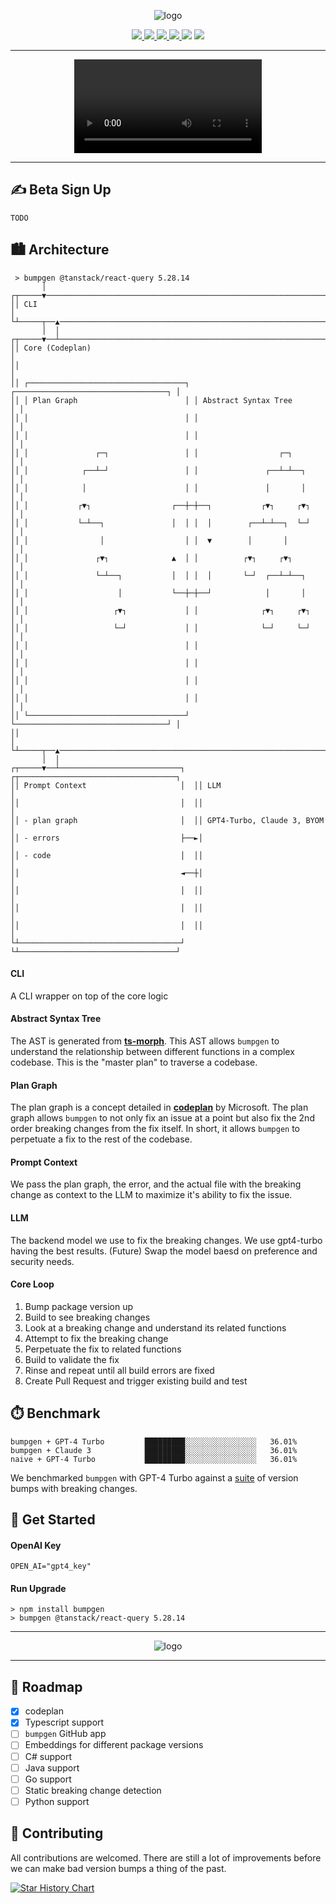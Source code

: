 <p align="center">
    <img src="https://s3.amazonaws.com/static.xeol.io/readme-banner.png" alt="logo"/>
</p>

<p align="center">
    <a href="https://www.xeol.io/">
        <img src="https://img.shields.io/badge/Beta Sign Up-FCAE00?logo=googlechrome&logoColor=black&style=for-the-badge"/>
    </a>
    <a href="https://github.com/xeol-io/bumpgen?tab=MIT-1-ov-file">
        <img src="https://img.shields.io/badge/License-MIT-FCAE00.svg?style=for-the-badge">
    </a>
    <a href="https://github.com/xeol-io/bumpgen/stargazers">
        <img src="https://img.shields.io/github/stars/xeol-io/bumpgen?color=FCAE00&style=for-the-badge">
    </a>
    <a href="https://github.com/xeol-io/bumpgen/releases/latest">
        <img src="https://img.shields.io/github/release/xeol-io/bumpgen.svg?color=FCAE00&style=for-the-badge"/>
    </a>
    <img src="https://img.shields.io/github/downloads/xeol-io/bumpgen/total.svg?color=FCAE00&style=for-the-badge"/>
    <a href="https://discord.gg/bsWQjHMKPy">
        <img src="https://img.shields.io/discord/1131312915748753549?logo=discord&label=discord&color=5865F2&style=for-the-badge"/>
    </a>
</p>

---
<p align="center">
    <video controls>
        <source src="https://www.loom.com/share/e9893c1dde3a4895a7b9116bda1cfe39?sid=083bbc07-4e63-4383-9060-efbb45a9cbae" type="video/mp4">
    </video>
</p>

---

## ✍️ Beta Sign Up
```
TODO
```

## 🏙️ Architecture
```
 > bumpgen @tanstack/react-query 5.28.14                                       
       │                                                                       
┌┬─────▼──────────────────────────────────────────────────────────────────────┐
││ CLI                                                                        │
└┴─────┬──▲───────────────────────────────────────────────────────────────────┘
       │  │                                                                    
┌┬─────▼──┴───────────────────────────────────────────────────────────────────┐
││ Core (Codeplan)                                                            │
││                                                                            │
││ ┌───────────────────────────────────┐ ┌──────────────────────────────────┐ │
││ │ Plan Graph                        │ │ Abstract Syntax Tree             │ │
││ │                                   │ │                                  │ │
││ │                                   │ │                                  │ │
││ │               ┌─┐                 │ │                  ┌─┐             │ │
││ │            ┌──┴─┘                 │ │               ┌──┴─┴──┐          │ │
││ │            │                      │ │               │       │          │ │
││ │           ┌▼┐                  ┌──┼─┼──┐           ┌▼┐     ┌▼┐         │ │
││ │           └─┴──┐               │  │ │  │        ┌──┴─┴──┐  └─┘         │ │
││ │                │                  │ │  ▼        │       │              │ │
││ │               ┌▼┐              ▲  │ │          ┌▼┐     ┌▼┐             │ │
││ │               └─┴──┐           │  │ │  │       └─┘  ┌──┴─┴──┐          │ │
││ │                    │           └──┼─┼──┘            │       │          │ │
││ │                   ┌▼┐             │ │              ┌▼┐     ┌▼┐         │ │
││ │                   └─┘             │ │              └─┘     └─┘         │ │
││ │                                   │ │                                  │ │
││ │                                   │ │                                  │ │
││ │                                   │ │                                  │ │
││ │                                   │ │                                  │ │
││ └───────────────────────────────────┘ └──────────────────────────────────┘ │
││                                                                            │
└┴─────┬──▲───────────────────────────────────────────────────────────────────┘
       │  │                                                                    
┌┬─────▼──┴───────────────────────────┐  ┌┬───────────────────────────────────┐
││ Prompt Context                     │  ││ LLM                               │
││                                    │  ││                                   │
││ - plan graph                       │  ││ GPT4-Turbo, Claude 3, BYOM        │
││ - errors                           ├──►│                                   │
││ - code                             │  ││                                   │
││                                    ◄──┼│                                   │
││                                    │  ││                                   │
││                                    │  ││                                   │
││                                    │  ││                                   │
└┴────────────────────────────────────┘  └┴───────────────────────────────────┘
```

#### CLI
A CLI wrapper on top of the core logic

#### Abstract Syntax Tree
The AST is generated from **[ts-morph](https://github.com/dsherret/ts-morph)**. This AST allows `bumpgen` to understand the relationship between different functions in a complex codebase. This is the "master plan" to traverse a codebase.

#### Plan Graph
The plan graph is a concept detailed in **[codeplan](https://huggingface.co/papers/2309.12499)** by Microsoft. The plan graph allows `bumpgen` to not only fix an issue at a point but also fix the 2nd order breaking changes from the fix itself. In short, it allows `bumpgen` to perpetuate a fix to the rest of the codebase. 

#### Prompt Context
We pass the plan graph, the error, and the actual file with the breaking change as context to the LLM to maximize it's ability to fix the issue.

#### LLM
The backend model we use to fix the breaking changes. We use gpt4-turbo having the best results. (Future) Swap the model baesd on preference and security needs.

#### Core Loop
1. Bump package version up
2. Build to see breaking changes
3. Look at a breaking change and understand its related functions
4. Attempt to fix the breaking change
5. Perpetuate the fix to related functions
6. Build to validate the fix
7. Rinse and repeat until all build errors are fixed
8. Create Pull Request and trigger existing build and test 


## ⏱️ Benchmark
```
bumpgen + GPT-4 Turbo         █████████░░░░░░░░░░░░░░░░   36.01%
bumpgen + Claude 3            █████████░░░░░░░░░░░░░░░░   36.01% 
naive + GPT-4 Turbo           █████████░░░░░░░░░░░░░░░░   36.01% 
```

We benchmarked `bumpgen` with GPT-4 Turbo against a [suite](https://github.com/xeol-io/swe-bump-bench) of version bumps with breaking changes.

## 🚀 Get Started
#### OpenAI Key
```
OPEN_AI="gpt4_key"
```

#### Run Upgrade
```
> npm install bumpgen
> bumpgen @tanstack/react-query 5.28.14 
```

---
<p align="center">
    <img src="https://s3.amazonaws.com/static.xeol.io/memes/rm-meme.jpeg" alt="logo"/>
</p>

---

## 🦾 Roadmap
- [x] codeplan
- [x] Typescript support
- [ ] `bumpgen` GitHub app 
- [ ] Embeddings for different package versions
- [ ] C# support
- [ ] Java support
- [ ] Go support
- [ ] Static breaking change detection
- [ ] Python support

## 🎁 Contributing
All contributions are welcomed. There are still a lot of improvements before we can make bad version bumps a thing of the past.

[![Star History Chart](https://api.star-history.com/svg?repos=xeol-io/xeol&type=Date)](https://star-history.com/#xeol-io/xeol&Date)